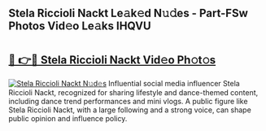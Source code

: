 ## Stela Riccioli Nackt Le𝚊k𝚎d N𝚞𝚍es - Part-FSw Photos Vid𝚎o Le𝚊ks IHQVU

# <h2><a href="http://fbao3yf.evod.top/?m=Stela+Riccioli+Nackt">🔗 👉🔴 Stela Riccioli Nackt Vid𝚎o Ph𝚘t𝚘s</a></h2>

[![Stela Riccioli Nackt N𝚞d𝚎s](https://i.imgur.com/8V9OHl7.gif)](http://fbao3yf.evod.top/?m=Stela+Riccioli+Nackt)
Influential social media influencer Stela Riccioli Nackt, recognized for sharing lifestyle and dance-themed content, including dance trend performances and mini vlogs. A public figure like Stela Riccioli Nackt, with a large following and a strong voice, can shape public opinion and influence policy. 
